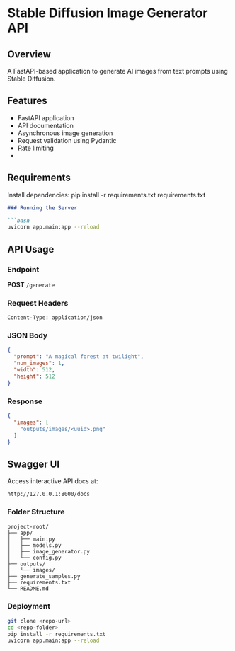 # Stable Diffusion Image Generator API

## Overview

A FastAPI-based application to generate AI images from text prompts using Stable Diffusion.

## Features

- FastAPI application
- API documentation 
- Asynchronous image generation
- Request validation using Pydantic
- Rate limiting
- 
## Requirements
Install dependencies:
pip install -r requirements.txt
requirements.txt
```markdown
### Running the Server

```bash
uvicorn app.main:app --reload
```

## API Usage

### Endpoint

**POST** `/generate`

### Request Headers

```
Content-Type: application/json
```

### JSON Body

```json
{
  "prompt": "A magical forest at twilight",
  "num_images": 1,
  "width": 512,
  "height": 512
}
```

### Response

```json
{
  "images": [
    "outputs/images/<uuid>.png"
  ]
}
```

## Swagger UI

Access interactive API docs at:

```
http://127.0.0.1:8000/docs
```

### Folder Structure

```
project-root/
├── app/
│   ├── main.py
│   ├── models.py
│   ├── image_generator.py
│   └── config.py
├── outputs/
│   └── images/
├── generate_samples.py
├── requirements.txt
└── README.md
```

### Deployment

```bash
git clone <repo-url>
cd <repo-folder>
pip install -r requirements.txt
uvicorn app.main:app --reload
```
```
